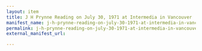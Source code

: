 ```yaml
---
layout: item
title: J H Prynne Reading on July 30, 1971 at Intermedia in Vancouver
manifest_name: j-h-prynne-reading-on-july-30-1971-at-intermedia-in-vancouver
permalink: j-h-prynne-reading-on-july-30-1971-at-intermedia-in-vancouver
external_manifest_url: 

---
```

<!-- Add an essay or interpretive material below this line,
using HTML or markdown.  Do not modify this file above this line -->
